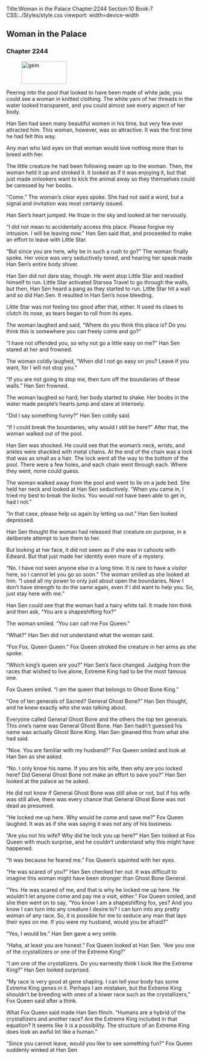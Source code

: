 Title:Woman in the Palace 
Chapter:2244 
Section:10 
Book:7 
CSS:../Styles/style.css 
viewport: width=device-width
  
## Woman in the Palace
### Chapter 2244
  
<figure>
	<img src="../Images/gem.gif" alt="gem" id="gem" width="120" height="60" />
</figure>
  

  
Peering into the pool that looked to have been made of white jade, you could see a woman in knitted clothing. The white yarn of her threads in the water looked transparent, and you could almost see every aspect of her body.

Han Sen had seen many beautiful women in his time, but very few ever attracted him. This woman, however, was so attractive. It was the first time he had felt this way.

Any man who laid eyes on that woman would love nothing more than to breed with her.

The little creature he had been following swam up to the woman. Then, the woman held it up and stroked it. It looked as if it was enjoying it, but that just made onlookers want to kick the animal away so they themselves could be caressed by her boobs.

“Come.” The woman’s clear eyes spoke. She had not said a word, but a signal and invitation was most certainly issued.

Han Sen’s heart jumped. He froze in the sky and looked at her nervously.

“I did not mean to accidentally access this place. Please forgive my intrusion. I will be leaving now.” Han Sen said that, and proceeded to make an effort to leave with Little Star.

“But since you are here, why be in such a rush to go?” The woman finally spoke. Her voice was very seductively toned, and hearing her speak made Han Sen’s entire body shiver.

Han Sen did not dare stay, though. He went atop Little Star and readied himself to run. Little Star activated Starsea Travel to go through the walls, but then, Han Sen heard a pang as they started to run. Little Star hit a wall and so did Han Sen. It resulted in Han Sen’s nose bleeding.

Little Star was not feeling too good after that, either. It used its claws to clutch its nose, as tears began to roll from its eyes.

The woman laughed and said, “Where do you think this place is? Do you think this is somewhere you can freely come and go?”

“I have not offended you, so why not go a little easy on me?” Han Sen stared at her and frowned.

The woman coldly laughed, “When did I not go easy on you? Leave if you want, for I will not stop you.”

“If you are not going to stop me, then turn off the boundaries of these walls.” Han Sen frowned.

The woman laughed so hard; her body started to shake. Her boobs in the water made people’s hearts jump and stare at intensely.

“Did I say something funny?” Han Sen coldly said.

“If I could break the boundaries, why would I still be here?” After that, the woman walked out of the pool.

Han Sen was shocked. He could see that the woman’s neck, wrists, and ankles were shackled with metal chains. At the end of the chain was a lock that was as small as a hair. The lock went all the way to the bottom of the pool. There were a few holes, and each chain went through each. Where they went, none could guess.

The woman walked away from the pool and went to lie on a jade bed. She held her neck and looked at Han Sen seductively. “When you came in, I tried my best to break the locks. You would not have been able to get in, had I not.”

“In that case, please help us again by letting us out.” Han Sen looked depressed.

Han Sen thought the woman had released that creature on purpose, in a deliberate attempt to lure them to her.

But looking at her face, it did not seem as if she was in cahoots with Edward. But that just made her identity even more of a mystery.

“No. I have not seen anyone else in a long time. It is rare to have a visitor here, so I cannot let you go so soon.” The woman smiled as she looked at him. “I used all my power to only just about open the boundaries. Now I don’t have strength to do the same again, even if I did want to help you. So, just stay here with me.”

Han Sen could see that the woman had a hairy white tail. It made him think and then ask, “You are a shapeshifting fox?”

The woman smiled. “You can call me Fox Queen.”

“What?” Han Sen did not understand what the woman said.

“Fox Fox. Queen Queen.” Fox Queen stroked the creature in her arms as she spoke.

“Which king’s queen are you?” Han Sen’s face changed. Judging from the races that wished to live alone, Extreme King had to be the most famous one.

Fox Queen smiled. “I am the queen that belongs to Ghost Bone King.”

“One of ten generals of Sacred? General Ghost Bone?” Han Sen thought, and he knew exactly who she was talking about.

Everyone called General Ghost Bone and the others the top ten generals. This one’s name was General Ghost Bone. Han Sen hadn’t guessed his name was actually Ghost Bone King. Han Sen gleaned this from what she had said.

“Nice. You are familiar with my husband?” Fox Queen smiled and look at Han Sen as she asked.

“No. I only know his name. If you are his wife, then why are you locked here? Did General Ghost Bone not make an effort to save you?” Han Sen looked at the palace as he asked.

He did not know if General Ghost Bone was still alive or not, but if his wife was still alive, there was every chance that General Ghost Bone was not dead as presumed.

“He locked me up here. Why would he come and save me?” Fox Queen laughed. It was as if she was saying it was not any of his business.

“Are you not his wife? Why did he lock you up here?” Han Sen looked at Fox Queen with much surprise, and he couldn’t understand why this might have happened.

“It was because he feared me.” Fox Queen’s squinted with her eyes.

“He was scared of you?” Han Sen checked her out. It was difficult to imagine this woman might have been stronger than Ghost Bone General.

“Yes. He was scared of me, and that is why he locked me up here. He wouldn’t let anyone come and pay me a visit, either.” Fox Queen smiled, and she then went on to say, “You know I am a shapeshifting fox, yes? And you know I can turn into any creature I desire to? I can turn into any pretty woman of any race. So, it is possible for me to seduce any man that lays their eyes on me. If you were my husband, would you be afraid?”

“Yes, I would be.” Han Sen gave a wry smile.

“Haha, at least you are honest.” Fox Queen looked at Han Sen. “Are you one of the crystallizers or one of the Extreme King?”

“I am one of the crystallizers. Do you earnestly think I look like the Extreme King?” Han Sen looked surprised.

“My race is very good at gene shaping. I can tell your body has some Extreme King genes in it. Perhaps I am mistaken, but the Extreme King shouldn’t be breeding with ones of a lower race such as the crystallizers,” Fox Queen said after a think.

What Fox Queen said made Han Sen flinch. “Humans are a hybrid of the crystallizers and another race? Are the Extreme King included in that equation? It seems like it is a possibility. The structure of an Extreme King does look an awful lot like a human.”

“Since you cannot leave, would you like to see something fun?” Fox Queen suddenly winked at Han Sen